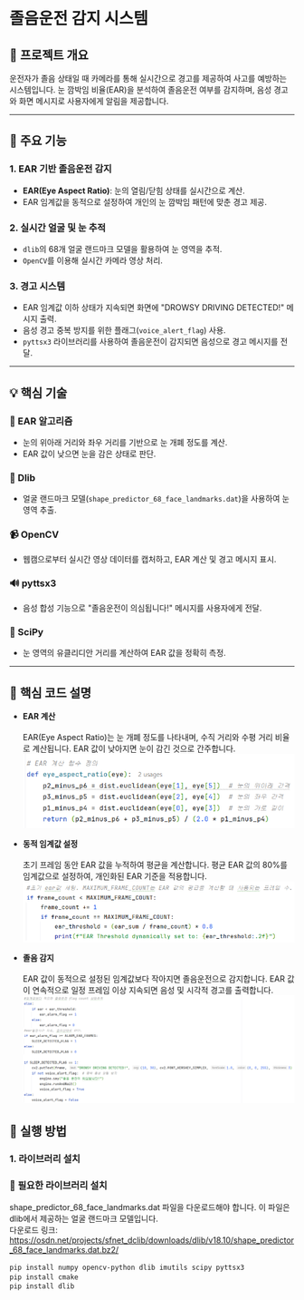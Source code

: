 # 졸음운전 감지 시스템  

## 📌 프로젝트 개요
운전자가 졸음 상태일 때 카메라를 통해 실시간으로 경고를 제공하여 사고를 예방하는 시스템입니다. 눈 깜박임 비율(EAR)을 분석하여 졸음운전 여부를 감지하며, 음성 경고와 화면 메시지로 사용자에게 알림을 제공합니다.

---

## 🎯 주요 기능

### **1. EAR 기반 졸음운전 감지**
- **EAR(Eye Aspect Ratio)**: 눈의 열림/닫힘 상태를 실시간으로 계산.
- EAR 임계값을 동적으로 설정하여 개인의 눈 깜박임 패턴에 맞춘 경고 제공.

### **2. 실시간 얼굴 및 눈 추적**
- `dlib`의 68개 얼굴 랜드마크 모델을 활용하여 눈 영역을 추적.
- `OpenCV`를 이용해 실시간 카메라 영상 처리.


### **3. 경고 시스템**
- EAR 임계값 이하 상태가 지속되면 화면에 "DROWSY DRIVING DETECTED!" 메시지 출력.
- 음성 경고 중복 방지를 위한 플래그(`voice_alert_flag`) 사용.
- `pyttsx3` 라이브러리를 사용하여 졸음운전이 감지되면 음성으로 경고 메시지를 전달.


---

## 💡 핵심 기술

### **🌟 EAR 알고리즘**
- 눈의 위아래 거리와 좌우 거리를 기반으로 눈 개폐 정도를 계산.
- EAR 값이 낮으면 눈을 감은 상태로 판단.

### **🎯 Dlib**
- 얼굴 랜드마크 모델(`shape_predictor_68_face_landmarks.dat`)을 사용하여 눈 영역 추출.

### **📹 OpenCV**
- 웹캠으로부터 실시간 영상 데이터를 캡처하고, EAR 계산 및 경고 메시지 표시.

### **🔊 pyttsx3**
- 음성 합성 기능으로 "졸음운전이 의심됩니다!" 메시지를 사용자에게 전달.

### **📏 SciPy**
- 눈 영역의 유클리디안 거리를 계산하여 EAR 값을 정확히 측정.

---

## 🔑 핵심 코드 설명
- **EAR 계산** </br></br>
EAR(Eye Aspect Ratio)는 눈 개폐 정도를 나타내며, 수직 거리와 수평 거리 비율로 계산됩니다.
EAR 값이 낮아지면 눈이 감긴 것으로 간주합니다.
![img.png](img.png)


- **동적 임계값 설정**</br></br>
초기 프레임 동안 EAR 값을 누적하여 평균을 계산합니다.
평균 EAR 값의 80%를 임계값으로 설정하여, 개인화된 EAR 기준을 적용합니다.
![img_1.png](img_1.png)

- **졸음 감지**</br></br>
EAR 값이 동적으로 설정된 임계값보다 작아지면 졸음운전으로 감지합니다.
EAR 값이 연속적으로 일정 프레임 이상 지속되면 음성 및 시각적 경고를 출력합니다.
![img_2.png](img_2.png)


## 📍 실행 방법

### **1. 라이브러리 설치**

### 📍 **필요한 라이브러리 설치**

shape_predictor_68_face_landmarks.dat 파일을 다운로드해야 합니다. 이 파일은 dlib에서 제공하는 얼굴 랜드마크 모델입니다.
<br>
다운로드 링크: https://osdn.net/projects/sfnet_dclib/downloads/dlib/v18.10/shape_predictor_68_face_landmarks.dat.bz2/

```bash
pip install numpy opencv-python dlib imutils scipy pyttsx3
pip install cmake
pip install dlib

